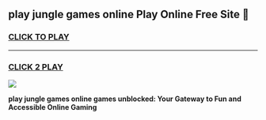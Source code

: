 
## play jungle games online Play Online Free Site 👋
<h3>
<a href="https://download.freeplayer.one?title=play_jungle_games_online&ref=21F">CLICK TO PLAY</a></h3>
<hr>

<h3>
<a href="https://download.freeplayer.one?title=play_jungle_games_online&ref=21F">CLICK 2 PLAY</a>
  
</h3>

<a href="https://download.freeplayer.one?title=play_jungle_games_online&ref=21F"><img src="https://cdnb.artstation.com/p/assets/images/images/032/539/853/original/anto-thomas-button-gif.gif"></a>


**play jungle games online games unblocked: Your Gateway to Fun and Accessible Online Gaming**
